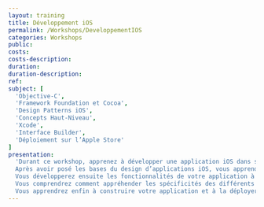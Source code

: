 ```yaml
---
layout: training
title: Développement iOS
permalink: /Workshops/DeveloppementIOS
categories: Workshops
public:
costs:
costs-description:
duration:
duration-description:
ref:
subject: [
  'Objective-C',
  'Framework Foundation et Cocoa',
  'Design Patterns iOS',
  'Concepts Haut-Niveau',
  'Xcode',
  'Interface Builder',
  'Déploiement sur l’Apple Store'
]
presentation:
  'Durant ce workshop, apprenez à développer une application iOS dans son ensemble. Apprenez les concepts de base de l’Objective-C et commencez à développer votre nouvelle application.
  Après avoir posé les bases du design d’applications iOS, vous apprendrez à prendre en main Interface Builder afin de dessiner votre application et de concevoir la cinématique entre les écrans.
  Vous développerez ensuite les fonctionnalités de votre application à l’aide d’Objective-C, ainsi que l’interaction avec les différentes fonctionnalités de l’appareil ainsi que les APIs essentielles. Vous découvrirez les principaux patterns structurants du framework. Vous appréhenderez le cycle de développement dans son ensemble (simulateur, tests/debug sur device)
  Vous comprendrez comment appréhender les spécificités des différents appareils cibles (plusieurs versions d’iPhones + iPads).
  Vous apprendrez enfin à construire votre application et à la déployer sur l’Apple Store.'
---
```

